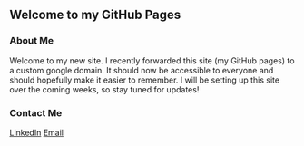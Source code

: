 ## Welcome to my GitHub Pages

### About Me

Welcome to my new site. I recently forwarded this site (my GitHub pages) to a custom google domain. It should now be accessible to everyone and should hopefully make it easier to remember. I will be setting up this site over the coming weeks, so stay tuned for updates!



### Contact Me

[LinkedIn](https://www.linkedin.com/in/nepsaurav/)
[Email](mailto:bloggerguy.saurav158@gmai.com)
